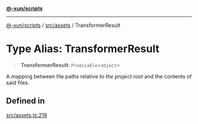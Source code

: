 [**@-xun/scripts**](../../../README.md)

***

[@-xun/scripts](../../../README.md) / [src/assets](../README.md) / TransformerResult

# Type Alias: TransformerResult

> **TransformerResult**: `Promisable`\<`object`\>

A mapping between file paths relative _to the project root_ and the contents
of said files.

## Defined in

[src/assets.ts:219](https://github.com/Xunnamius/xscripts/blob/12020afea79f1ec674174f8cb4103ac0b46875c5/src/assets.ts#L219)
